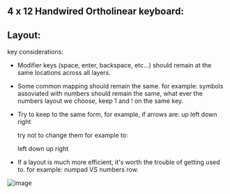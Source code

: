 4 x 12 Handwired Ortholinear keyboard:
--------------------------------------

Layout:
-------

key considerations:
  - Modifier keys (space, enter, backspace, etc...) should remain at the same locations across all layers.
    
  - Some common mapping should remain the same. 
    for example: symbols assoviated with numbers should remain the same,
    what ever the numbers layout we choose, keep 1 and ! on the same key.
    
  - Try to keep to the same form, for example, if arrows are:
          up
    left down right

    try not to change them for example to:

    left down up right
    
  - If a layout is much more efficient, it's worth the trouble of getting used to.
    for example: numpad VS numbers row.

    
![image](https://github.com/user-attachments/assets/1b60a883-dbef-4d0b-b96a-46f98a1ba971)




    
